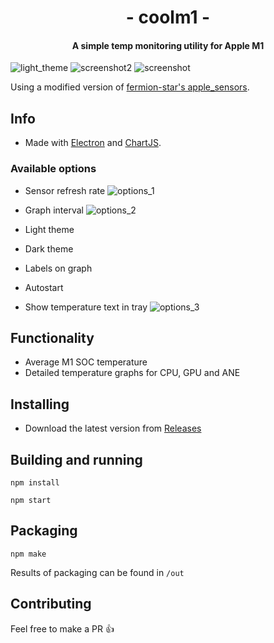 <h1 align="center">- coolm1 -</h1>

<h4 align="center">A simple temp monitoring utility for Apple M1</h4>

![light_theme](docs/light_theme.png)
![screenshot2](docs/screenshot2.png)
![screenshot](docs/screenshot.png)

Using a modified version of [fermion-star's apple_sensors](https://github.com/fermion-star/apple_sensors).

## Info

- Made with [Electron](https://github.com/electron/electro) and [ChartJS](https://github.com/chartjs/Chart.js).

### Available options

- Sensor refresh rate
  ![options_1](docs/options_1.png)

- Graph interval
  ![options_2](docs/options_2.png)

- Light theme
- Dark theme
- Labels on graph
- Autostart
- Show temperature text in tray
  ![options_3](docs/options_3.png)

## Functionality

- Average M1 SOC temperature
- Detailed temperature graphs for CPU, GPU and ANE

## Installing

- Download the latest version from [Releases](https://github.com/andreivdev/coolm1/releases)

## Building and running

`npm install`

`npm start`

## Packaging

`npm make`

Results of packaging can be found in `/out`

## Contributing

Feel free to make a PR 👍
